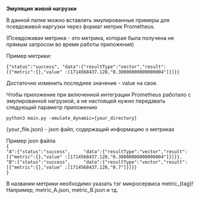 **Эмуляция живой нагрузки**

В данной папке можно вставлять эмулированные примеры для псевдоживой наргузки
через формат метрик Prometheus.

(Псевдоживая метрика - это метрика, которая была получена не прямым запросом во
время работы приложения)

Пример метрики:

`{"status":"success",
"data":{"resultType":"vector","result":[{"metric":{},"value"
:[1714568437.128,"0.30000000000000004"]}]}}`

Достаточно изменить последнее значение - value на свое.

Чтобы приложение при включенной интеграции Prometheus работало 
с эмулированной нагрузкой, а не настоящей нужно передавать следующий параметр
приложению   


`python3 main.py -emulate_dynamic={your_directory}`

{your_file.json} - json файл, содержащий информацию о метриках


Пример json файла  
`{`  
`
    "A":{"status":"success",    
    "data":{"resultType":"vector","result":[{"metric":{},"value"
    :[1714568437.128,"0.30000000000000004"]}]}},  
`  
`
    "B":{"status":"success",    
    "data":{"resultType":"vector","result":[{"metric":{},"value"
    :[1714568437.128,"0.7"]}]}}
`  
`}`



В названии метрики необходимо указать тэг микросервиса metric_{tag}!  
Например, metric_А.json, metric_B.json и тд.


